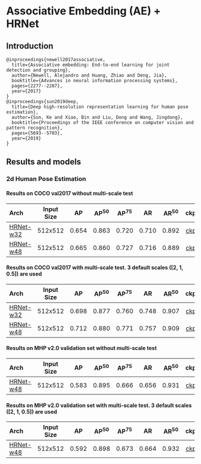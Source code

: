 # Associative Embedding (AE) + HRNet

## Introduction

```
@inproceedings{newell2017associative,
  title={Associative embedding: End-to-end learning for joint detection and grouping},
  author={Newell, Alejandro and Huang, Zhiao and Deng, Jia},
  booktitle={Advances in neural information processing systems},
  pages={2277--2287},
  year={2017}
}
@inproceedings{sun2019deep,
  title={Deep high-resolution representation learning for human pose estimation},
  author={Sun, Ke and Xiao, Bin and Liu, Dong and Wang, Jingdong},
  booktitle={Proceedings of the IEEE conference on computer vision and pattern recognition},
  pages={5693--5703},
  year={2019}
}
```

## Results and models

### 2d Human Pose Estimation

#### Results on COCO val2017 without multi-scale test

| Arch | Input Size | AP | AP<sup>50</sup> | AP<sup>75</sup> | AR | AR<sup>50</sup> | ckpt | log |
| :----------------- | :-----------: | :------: | :------: | :------: | :------: | :------: |:------: |:------: |
| [HRNet-w32](/configs/bottom_up/hrnet/coco/hrnet_w32_coco_512x512.py)  | 512x512 | 0.654 | 0.863 | 0.720 | 0.710 | 0.892 | [ckpt](https://download.openmmlab.com/mmpose/bottom_up/hrnet_w32_coco_512x512-bcb8c247_20200816.pth) | [log](https://download.openmmlab.com/mmpose/bottom_up/hrnet_w32_coco_512x512_20200816.log.json) |
| [HRNet-w48](/configs/bottom_up/hrnet/coco/hrnet_w48_coco_512x512.py)  | 512x512 | 0.665 | 0.860 | 0.727 | 0.716 | 0.889 | [ckpt](https://download.openmmlab.com/mmpose/bottom_up/hrnet_w48_coco_512x512-cf72fcdf_20200816.pth) | [log](https://download.openmmlab.com/mmpose/bottom_up/hrnet_w48_coco_512x512_20200816.log.json) |

#### Results on COCO val2017 with multi-scale test. 3 default scales (\[2, 1, 0.5\]) are used

| Arch | Input Size | AP | AP<sup>50</sup> | AP<sup>75</sup> | AR | AR<sup>50</sup> | ckpt | log |
| :----------------- | :-----------: | :------: | :------: | :------: | :------: | :------: |:------: |:------: |
| [HRNet-w32](/configs/bottom_up/hrnet/coco/hrnet_w32_coco_512x512.py)  | 512x512 | 0.698 | 0.877 | 0.760 | 0.748 | 0.907 | [ckpt](https://download.openmmlab.com/mmpose/bottom_up/hrnet_w32_coco_512x512-bcb8c247_20200816.pth) | [log](https://download.openmmlab.com/mmpose/bottom_up/hrnet_w32_coco_512x512_20200816.log.json) |
| [HRNet-w48](/configs/bottom_up/hrnet/coco/hrnet_w48_coco_512x512.py)  | 512x512 | 0.712 | 0.880 | 0.771 | 0.757 | 0.909 | [ckpt](https://download.openmmlab.com/mmpose/bottom_up/hrnet_w48_coco_512x512-cf72fcdf_20200816.pth) | [log](https://download.openmmlab.com/mmpose/bottom_up/hrnet_w48_coco_512x512_20200816.log.json) |

#### Results on MHP v2.0 validation set without multi-scale test

| Arch | Input Size | AP | AP<sup>50</sup> | AP<sup>75</sup> | AR | AR<sup>50</sup> | ckpt | log |
| :----------------- | :-----------: | :------: | :------: | :------: | :------: | :------: |:------: |:------: |
| [HRNet-w48](/configs/bottom_up/hrnet/coco/hrnet_w48_mhp_512x512.py)  | 512x512 | 0.583 | 0.895 | 0.666 | 0.656 | 0.931 | [ckpt](https://download.openmmlab.com/mmpose/bottom_up/hrnet_w48_mhp_512x512-85a6ab6f_20201229.pth) | [log](https://download.openmmlab.com/mmpose/bottom_up/hrnet_w48_mhp_512x512_20201229.log.json) |

#### Results on MHP v2.0 validation set with multi-scale test. 3 default scales (\[2, 1, 0.5\]) are used

| Arch | Input Size | AP | AP<sup>50</sup> | AP<sup>75</sup> | AR | AR<sup>50</sup> | ckpt | log |
| :----------------- | :-----------: | :------: | :------: | :------: | :------: | :------: |:------: |:------: |
| [HRNet-w48](/configs/bottom_up/hrnet/coco/hrnet_w48_mhp_512x512.py)  | 512x512 | 0.592 | 0.898 | 0.673 | 0.664 | 0.932 | [ckpt](https://download.openmmlab.com/mmpose/bottom_up/hrnet_w48_mhp_512x512-85a6ab6f_20201229.pth) | [log](https://download.openmmlab.com/mmpose/bottom_up/hrnet_w48_mhp_512x512_20201229.log.json) |
